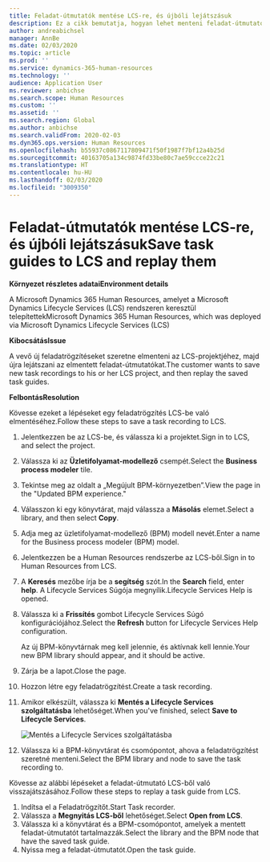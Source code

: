 ```yaml
---
title: Feladat-útmutatók mentése LCS-re, és újbóli lejátszásuk
description: Ez a cikk bemutatja, hogyan lehet menteni feladat-útmutatókat a Microsoft Dynamics Lifecycle Services (LCS) szolgáltatásba, majd ezután újra lejátszani őket.
author: andreabichsel
manager: AnnBe
ms.date: 02/03/2020
ms.topic: article
ms.prod: ''
ms.service: dynamics-365-human-resources
ms.technology: ''
audience: Application User
ms.reviewer: anbichse
ms.search.scope: Human Resources
ms.custom: ''
ms.assetid: ''
ms.search.region: Global
ms.author: anbichse
ms.search.validFrom: 2020-02-03
ms.dyn365.ops.version: Human Resources
ms.openlocfilehash: b55937c0867117809471f50f1987f7bf12a4b25d
ms.sourcegitcommit: 40163705a134c9874fd33be80c7ae59ccce22c21
ms.translationtype: HT
ms.contentlocale: hu-HU
ms.lasthandoff: 02/03/2020
ms.locfileid: "3009350"
---
```

# <a name="save-task-guides-to-lcs-and-replay-them"></a><span data-ttu-id="2f44e-103">Feladat-útmutatók mentése LCS-re, és újbóli lejátszásuk</span><span class="sxs-lookup"><span data-stu-id="2f44e-103">Save task guides to LCS and replay them</span></span>

<span data-ttu-id="2f44e-104">**Környezet részletes adatai**</span><span class="sxs-lookup"><span data-stu-id="2f44e-104">**Environment details**</span></span> 

<span data-ttu-id="2f44e-105">A Microsoft Dynamics 365 Human Resources, amelyet a Microsoft Dynamics Lifecycle Services (LCS) rendszeren keresztül telepítettek</span><span class="sxs-lookup"><span data-stu-id="2f44e-105">Microsoft Dynamics 365 Human Resources, which was deployed via Microsoft Dynamics Lifecycle Services (LCS)</span></span>

<span data-ttu-id="2f44e-106">**Kibocsátás**</span><span class="sxs-lookup"><span data-stu-id="2f44e-106">**Issue**</span></span>

<span data-ttu-id="2f44e-107">A vevő új feladatrögzítéseket szeretne elmenteni az LCS-projektjéhez, majd újra lejátszani az elmentett feladat-útmutatókat.</span><span class="sxs-lookup"><span data-stu-id="2f44e-107">The customer wants to save new task recordings to his or her LCS project, and then replay the saved task guides.</span></span>

<span data-ttu-id="2f44e-108">**Felbontás**</span><span class="sxs-lookup"><span data-stu-id="2f44e-108">**Resolution**</span></span>

<span data-ttu-id="2f44e-109">Kövesse ezeket a lépéseket egy feladatrögzítés LCS-be való elmentéséhez.</span><span class="sxs-lookup"><span data-stu-id="2f44e-109">Follow these steps to save a task recording to LCS.</span></span>

1. <span data-ttu-id="2f44e-110">Jelentkezzen be az LCS-be, és válassza ki a projektet.</span><span class="sxs-lookup"><span data-stu-id="2f44e-110">Sign in to LCS, and select the project.</span></span>
2. <span data-ttu-id="2f44e-111">Válassza ki az **Üzletifolyamat-modellező** csempét.</span><span class="sxs-lookup"><span data-stu-id="2f44e-111">Select the **Business process modeler** tile.</span></span>
3. <span data-ttu-id="2f44e-112">Tekintse meg az oldalt a „Megújult BPM-környezetben”.</span><span class="sxs-lookup"><span data-stu-id="2f44e-112">View the page in the "Updated BPM experience."</span></span>
4. <span data-ttu-id="2f44e-113">Válasszon ki egy könyvtárat, majd válassza a **Másolás** elemet.</span><span class="sxs-lookup"><span data-stu-id="2f44e-113">Select a library, and then select **Copy**.</span></span>
5. <span data-ttu-id="2f44e-114">Adja meg az üzletifolyamat-modellező (BPM) modell nevét.</span><span class="sxs-lookup"><span data-stu-id="2f44e-114">Enter a name for the Business process modeler (BPM) model.</span></span>
6. <span data-ttu-id="2f44e-115">Jelentkezzen be a Human Resources rendszerbe az LCS-ből.</span><span class="sxs-lookup"><span data-stu-id="2f44e-115">Sign in to Human Resources from LCS.</span></span>
7. <span data-ttu-id="2f44e-116">A **Keresés** mezőbe írja be a **segítség** szót.</span><span class="sxs-lookup"><span data-stu-id="2f44e-116">In the **Search** field, enter **help**.</span></span> <span data-ttu-id="2f44e-117">A Lifecycle Services Súgója megnyílik.</span><span class="sxs-lookup"><span data-stu-id="2f44e-117">Lifecycle Services Help is opened.</span></span>
8. <span data-ttu-id="2f44e-118">Válassza ki a **Frissítés** gombot Lifecycle Services Súgó konfigurációjához.</span><span class="sxs-lookup"><span data-stu-id="2f44e-118">Select the **Refresh** button for Lifecycle Services Help configuration.</span></span>

    <span data-ttu-id="2f44e-119">Az új BPM-könyvtárnak meg kell jelennie, és aktívnak kell lennie.</span><span class="sxs-lookup"><span data-stu-id="2f44e-119">Your new BPM library should appear, and it should be active.</span></span>

9. <span data-ttu-id="2f44e-120">Zárja be a lapot.</span><span class="sxs-lookup"><span data-stu-id="2f44e-120">Close the page.</span></span>
10. <span data-ttu-id="2f44e-121">Hozzon létre egy feladatrögzítést.</span><span class="sxs-lookup"><span data-stu-id="2f44e-121">Create a task recording.</span></span>
11. <span data-ttu-id="2f44e-122">Amikor elkészült, válassza ki **Mentés a Lifecycle Services szolgáltatásba** lehetőséget.</span><span class="sxs-lookup"><span data-stu-id="2f44e-122">When you've finished, select **Save to Lifecycle Services**.</span></span>

    ![Mentés a Lifecycle Services szolgáltatásba](media/task-guides.png)

12. <span data-ttu-id="2f44e-124">Válassza ki a BPM-könyvtárat és csomópontot, ahova a feladatrögzítést szeretné menteni.</span><span class="sxs-lookup"><span data-stu-id="2f44e-124">Select the BPM library and node to save the task recording to.</span></span>

<span data-ttu-id="2f44e-125">Kövesse az alábbi lépéseket a feladat-útmutató LCS-ből való visszajátszásához.</span><span class="sxs-lookup"><span data-stu-id="2f44e-125">Follow these steps to replay a task guide from LCS.</span></span>

1. <span data-ttu-id="2f44e-126">Indítsa el a Feladatrögzítőt.</span><span class="sxs-lookup"><span data-stu-id="2f44e-126">Start Task recorder.</span></span>
2. <span data-ttu-id="2f44e-127">Válassza a **Megnyitás LCS-ből** lehetőséget.</span><span class="sxs-lookup"><span data-stu-id="2f44e-127">Select **Open from LCS**.</span></span>
3. <span data-ttu-id="2f44e-128">Válassza ki a könyvtárat és a BPM-csomópontot, amelyek a mentett feladat-útmutatót tartalmazzák.</span><span class="sxs-lookup"><span data-stu-id="2f44e-128">Select the library and the BPM node that have the saved task guide.</span></span>
4. <span data-ttu-id="2f44e-129">Nyissa meg a feladat-útmutatót.</span><span class="sxs-lookup"><span data-stu-id="2f44e-129">Open the task guide.</span></span>
